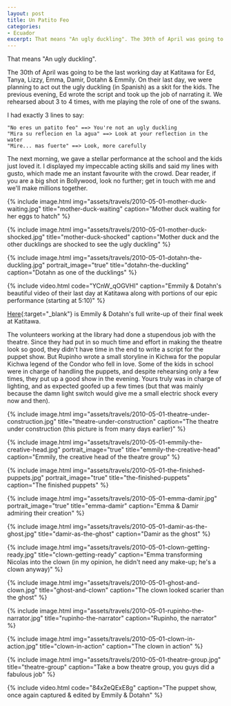 ```yaml
---
layout: post
title: Un Patito Feo
categories:
- Ecuador
excerpt: That means "An ugly duckling". The 30th of April was going to be the last working day at Katitawa for Ed, Tanya, Lizzy, Emma, Damir, Dotahn & Emmily. On their last day, we were planning to act out the ugly duckling (in Spanish) as a skit for the kids.
---
```


That means "An ugly duckling".

The 30th of April was going to be the last working day at Katitawa for Ed,
Tanya, Lizzy, Emma, Damir, Dotahn & Emmily. On their last day, we were planning
to act out the ugly duckling (in Spanish) as a skit for the kids. The previous
evening, Ed wrote the script and took up the job of narrating it. We rehearsed
about 3 to 4 times, with me playing the role of one of the swans.

I had exactly 3 lines to say:

    "No eres un patito feo" ==> You're not an ugly duckling
    "Mira su reflecion en la agua" ==> Look at your reflection in the water
    "Mire... mas fuerte" ==> Look, more carefully

The next morning, we gave a stellar performance at the school and the kids just
loved it. I displayed my impeccable acting skills and said my lines with gusto,
which made me an instant favourite with the crowd. Dear reader, if you are a big
shot in Bollywood, look no further; get in touch with me and we'll make millions
together.

{% include image.html
    img="assets/travels/2010-05-01-mother-duck-waiting.jpg"
    title="mother-duck-waiting"
    caption="Mother duck waiting for her eggs to hatch" %}

{% include image.html
    img="assets/travels/2010-05-01-mother-duck-shocked.jpg"
    title="mother-duck-shocked"
    caption="Mother duck and the other ducklings are shocked to see the ugly duckling" %}

{% include image.html
    img="assets/travels/2010-05-01-dotahn-the-duckling.jpg"
    portrait_image="true"
    title="dotahn-the-duckling"
    caption="Dotahn as one of the ducklings" %}

{% include video.html
    code="YCnW_qOGVHI"
    caption="Emmily & Dotahn's beautiful video of their last day at Katitawa
    along with portions of our epic performance (starting at 5:10)" %}

[Here](http://emmtahn.wordpress.com/2010/06/02/project-sky-final-week){:target="_blank"}
is Emmily & Dotahn's full write-up of their final week at Katitawa.

The volunteers working at the library had done a stupendous job with the
theatre. Since they had put in so much time and effort in making the theatre
look so good, they didn't have time in the end to write a script for the puppet
show. But Rupinho wrote a small storyline in Kichwa for the popular Kichwa
legend of the Condor who fell in love. Some of the kids in school were in charge
of handling the puppets, and despite rehearsing only a few times, they put up a
good show in the evening. Yours truly was in charge of lighting, and as expected
goofed up a few times (but that was mainly because the damn light switch would
give me a small electric shock every now and then).

{% include image.html
    img="assets/travels/2010-05-01-theatre-under-construction.jpg"
    title="theatre-under-construction"
    caption="The theatre under construction (this picture is from many days
        earlier)" %}

{% include image.html
    img="assets/travels/2010-05-01-emmily-the-creative-head.jpg"
    portrait_image="true"
    title="emmily-the-creative-head"
    caption="Emmily, the creative head of the theatre group" %}

{% include image.html
    img="assets/travels/2010-05-01-the-finished-puppets.jpg"
    portrait_image="true"
    title="the-finished-puppets"
    caption="The finished puppets" %}

{% include image.html
    img="assets/travels/2010-05-01-emma-damir.jpg"
    portrait_image="true"
    title="emma-damir"
    caption="Emma & Damir admiring their creation" %}

{% include image.html
    img="assets/travels/2010-05-01-damir-as-the-ghost.jpg"
    title="damir-as-the-ghost"
    caption="Damir as the ghost" %}

{% include image.html
    img="assets/travels/2010-05-01-clown-getting-ready.jpg"
    title="clown-getting-ready"
    caption="Emma transforming Nicolas into the clown (in my opinion, he didn't
        need any make-up; he's a clown anyway)" %}

{% include image.html
    img="assets/travels/2010-05-01-ghost-and-clown.jpg"
    title="ghost-and-clown"
    caption="The clown looked scarier than the ghost" %}

{% include image.html
    img="assets/travels/2010-05-01-rupinho-the-narrator.jpg"
    title="rupinho-the-narrator"
    caption="Rupinho, the narrator" %}

{% include image.html
    img="assets/travels/2010-05-01-clown-in-action.jpg"
    title="clown-in-action"
    caption="The clown in action" %}

{% include image.html
    img="assets/travels/2010-05-01-theatre-group.jpg"
    title="theatre-group"
    caption="Take a bow theatre group, you guys did a fabulous job" %}

{% include video.html
    code="84x2eQExE8g"
    caption="The puppet show, once again captured & edited by Emmily & Dotahn"
        %}
